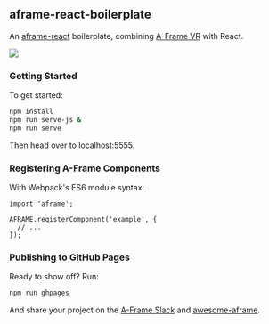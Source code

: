 ## aframe-react-boilerplate

An [aframe-react](https://github.com/ngokevin/aframe-react) boilerplate,
combining [A-Frame VR](https://aframe.io) with React.

![](https://cloud.githubusercontent.com/assets/674727/11852092/08f52994-a3eb-11e5-86e1-e7b55bbad02b.png)

### Getting Started

To get started:

```bash
npm install
npm run serve-js &
npm run serve
```

Then head over to localhost:5555.

### Registering A-Frame Components

With Webpack's ES6 module syntax:

```
import 'aframe';

AFRAME.registerComponent('example', {
  // ...
});
```

### Publishing to GitHub Pages

Ready to show off? Run:

```bash
npm run ghpages
```

And share your project on the [A-Frame Slack](http://aframevr.slack.com/) and
[awesome-aframe](https://github.com/aframevr/awesome-aframe).
